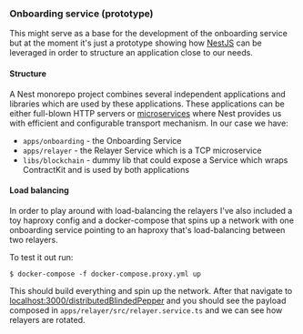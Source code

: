### Onboarding service (prototype)

This might serve as a base for the development of the onboarding service but at the moment it's just a prototype showing how [NestJS](https://docs.nestjs.com/) can be leveraged in order to structure an application close to our needs.

#### Structure

A Nest monorepo project combines several independent applications and libraries which are used by these applications.
These applications can be either full-blown HTTP servers or [microservices](https://docs.nestjs.com/migration-guide#microservices) where Nest provides us
with efficient and configurable transport mechanism.
In our case we have:

- `apps/onboarding` - the Onboarding Service 
- `apps/relayer` - the Relayer Service which is a TCP microservice
- `libs/blockchain` - dummy lib that could expose a Service which wraps ContractKit and is used by both applications

#### Load balancing

In order to play around with load-balancing the relayers I've also included a toy haproxy config and a docker-compose that spins up a network with one onboarding service pointing to an haproxy that's load-balancing between two relayers.

To test it out run:

```
$ docker-compose -f docker-compose.proxy.yml up
```


This should build everything and spin up the network. After that navigate to [localhost:3000/distributedBlindedPepper](http://localhost:3000/distributedBlindedPepper) and you should see the payload composed in `apps/relayer/src/relayer.service.ts` and we can see how relayers are rotated.




